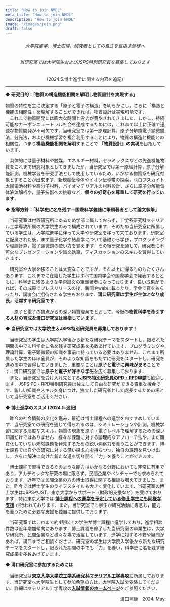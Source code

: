 ```yaml
---
title: "How to join NMDL"
meta_title: "How to join NMDL"
description: "How to join NMDL"
image: "/images/join.png"
draft: false
---
```

<center>

###### 大学院進学，博士取得，研究者としての自立を目指す皆様へ

###### 当研究室では大学院生およびJSPS特別研究員を募集しております  
(2024.5.博士進学に関する内容を追記)
</center>

----
**◆ 研究目的：「物質の構造機能相関を解明し物質設計を実現する」**

物質の特性を主に決定する「原子と電子の構造」を明らかにし，さらに「構造と機能の相関性」を理解することができれば，物質設計は実現可能です．  
　これまで物質開発には膨大な時間と労力が費やされてきました．しかし，持続可能なカーボンニュートラル社会を達成するためには，これまで以上に正確で迅速な物質開発が不可欠です．当研究室では第一原理計算，原子分解能電子顕微鏡法，分光法，および機械学習を複合利用することにより，物質の構造と機能との相関性，つまり**構造機能相関を解明**することで **『物質設計』の実現**を目指しています．

　具体的には量子材料や触媒，エネルギー材料，セラミックスなどの先進機能物質をこれまで研究対象としてきましたが，当研究室では第一原理計算，原子分解能計測，機械学習を研究手法として使用しているため，いかなる物質系も研究対象とすることが出来ます．新規超伝導体やイオン伝導帯の探索，ペロブスカイト太陽電池材料や高分子材料，バイオマテリアルの材料設計，さらに原子分解能気体液体解析や，量子技術への挑戦など，**個々の好奇心を尊重して研究を行っています**．

**◆ 指導方針：「科学史に名を残す＝国際科学雑誌に筆頭著者として論文執筆」**

　当研究室は付置研究所にあるため学部に属しておらず，工学系研究科マテリアル工学専攻所属の大学院生のみで構成されています．そのため当研究室に所属している学生は，大学院進学に伴って大学や研究室を移って来ております．研究室に配属された後，まず量子化学や結晶学について基礎から学び，プログラミングや理論計算，電子顕微鏡の使い方を覚えます．その後研究を通して，研究者に不可欠なプレゼンテーションや論文執筆，ディスカッションのスキルを習得していきます．

　研究室や大学を移ることは大変なことですが，それ以上に得るものもたくさんあります．これまでに在籍した学生はすべて国内学会や国際学会で発表するとともに，科学史に残るような学術論文の筆頭著者になっております．良い成果がでれば，その成果でプレスリリースの後，新聞やwebに載ったり，学会で賞をもらったり，講演会に招待される学生もおります．**溝口研究室は学生が主体となり成長，活躍する研究室です**．

　　原子と電子の視点からの深い物質理解をとおして，今後の**物質科学を牽引する人材の育成を溝口研究室は目指しています．**

**◆ 当研究室では大学院生＆JSPS特別研究員を募集しております！**

　当研究室の学生は大学院入学後から新たな研究テーマをスタートし，限られた期間の中でも科学史に名を残す研究成果を多数あげています．プログラミングや理論計算，電子顕微鏡の知識を事前に持っている必要はありません．これまで所属した学生のほぼ全員が，そのような知識をもたずに研究をスタートし，研究を進める中で習得していきました．重要なことは**原子と電子に興味がある**ことです．溝口研究室では**原子と電子が好きな学生**を広く募集しております．  
　また，当研究室を受け入れ先とする[**JSPS特別研究員のPD・RPD申請**](https://www.jsps.go.jp/j-pd/)も歓迎します．JSPS PD・RPD特別研究員は独立して自由な研究ができる貴重な機会です．新しい知識やスキルを身につけ，独立した研究者として成長するための場として当研究室をご活用ください．

**◆ 博士進学のススメ (2024.5.追記)**

　昨今の社会情勢の変化を鑑み，最近は博士課程への進学をおすすめしています．当研究室での研究を通じて得られるのは，シミュレーションや計測，機械学習に関する高度なスキル，物質の現象を原子・電子レベルで理解するための深い知識だけではありません．様々な課題に対する論理的なアプローチ法や，まだ顕在化していない未然課題を発見するための鋭い洞察力を養うことができます．博士課程では自分の研究に対する深い探求心を持ちつつ，独自の課題を見つけ出し，さらに解決に向けた新たな道を切り開く「力」を養うことができます．

　博士課程で習得できるそのような能力はいかなる分野においても非常に有用であり，アカデミックな研究の場に限らず，民間企業やベンチャーでも求められております．近年では民間企業の方の博士取得に関する相談も増えてきました．また，昨今では博士学生のライフスタイルも大きく変化しています．当研究室の博士学生はJSPSやJST，東京大学からサポート（財政的支援など）を受けております．特に東京大学では **<u>博士課程への進学を予定している修士学生にも同様な支援</u>** が行われております．また，当研究室でも学生が研究活動に専念し，能力を養うために必要な支援を独自に提供しております．

　当研究室ではこれまで約4割以上の学生が博士課程に進学しており，進学相談件数は近年増加傾向にあります．博士課程を修了した当研究室の卒業生は，大学や研究所，民間企業など様々な場で活躍しています．進学に対する不安や疑問があれば，溝口までご相談ください．研究室の学生は大学院入学後から新たな研究テーマをスタートし，限られた期間の中でも「力」を養い，科学史に名を残す研究成果を多数あげています．

**◆ 溝口研究室に参加するためには**

　当研究室は[**東京大学大学院工学系研究科マテリアル工学専攻**](https://www.material.t.u-tokyo.ac.jp/faculty/graduate/)に所属しております．当研究室へ大学院生として参加希望の方は，大学院入試を受験してください．詳細はマテリアル工学専攻の[**入試情報のホームページ**](https://www.material.t.u-tokyo.ac.jp/prospective_students/)をご参照ください．

<p align="right">
溝口照康　2024. May
</p>
